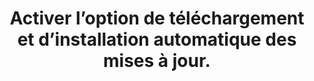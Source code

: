 ---
thematique: thematique-pXhlU6Uzh80hZ6cMMDbks
risk: 'Reporter les mises à jour implique de laisser opérantes les vulnérabilités.
  Ces dernières sont facilement repérables depuis Internet et favorise la tentation
  de compromettre en ligne le système d’exploitation et les données. Il existe un
  risque de dépassement du contrat de licence du logiciel, ne permettant plus la ou
  les mises à jour lorsque l’on décide finalement de le faire. '
title: Activer l’option de téléchargement et d’installation automatique des mises
  à jour.
uuid: good-practice-O5y8Xs84dVnxlzA6hHwrD
visibleInCms: true
vulnerability: Opérer manuellement la gestion des mises à jour.
---